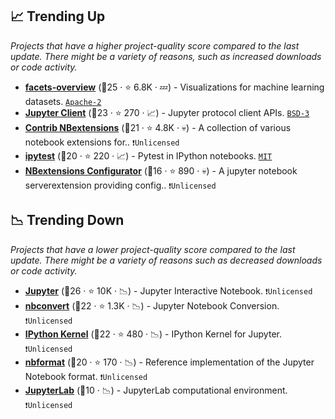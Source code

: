 ## 📈 Trending Up

_Projects that have a higher project-quality score compared to the last update. There might be a variety of reasons, such as increased downloads or code activity._

- <b><a href="https://github.com/PAIR-code/facets">facets-overview</a></b> (🥈25 ·  ⭐ 6.8K · 💤) - Visualizations for machine learning datasets. <code><a href="http://bit.ly/3nYMfla">Apache-2</a></code>
- <b><a href="https://github.com/jupyter/jupyter_client">Jupyter Client</a></b> (🥈23 ·  ⭐ 270 · 📈) - Jupyter protocol client APIs. <code><a href="http://bit.ly/3aKzpTv">BSD-3</a></code>
- <b><a href="https://github.com/ipython-contrib/jupyter_contrib_nbextensions">Contrib NBextensions</a></b> (🥇21 ·  ⭐ 4.8K · 💀) - A collection of various notebook extensions for.. <code>❗Unlicensed</code>
- <b><a href="https://github.com/chmp/ipytest">ipytest</a></b> (🥈20 ·  ⭐ 220 · 📈) - Pytest in IPython notebooks. <code><a href="http://bit.ly/34MBwT8">MIT</a></code>
- <b><a href="https://github.com/Jupyter-contrib/jupyter_nbextensions_configurator">NBextensions Configurator</a></b> (🥉16 ·  ⭐ 890 · 💀) - A jupyter notebook serverextension providing config.. <code>❗Unlicensed</code>

## 📉 Trending Down

_Projects that have a lower project-quality score compared to the last update. There might be a variety of reasons such as decreased downloads or code activity._

- <b><a href="https://github.com/jupyter/notebook">Jupyter</a></b> (🥇26 ·  ⭐ 10K · 📉) - Jupyter Interactive Notebook. <code>❗Unlicensed</code>
- <b><a href="https://github.com/jupyter/nbconvert">nbconvert</a></b> (🥈22 ·  ⭐ 1.3K · 📉) - Jupyter Notebook Conversion. <code>❗Unlicensed</code>
- <b><a href="https://github.com/ipython/ipykernel">IPython Kernel</a></b> (🥇22 ·  ⭐ 480 · 📉) - IPython Kernel for Jupyter. <code>❗Unlicensed</code>
- <b><a href="https://github.com/jupyter/nbformat">nbformat</a></b> (🥈20 ·  ⭐ 170 · 📉) - Reference implementation of the Jupyter Notebook format. <code>❗Unlicensed</code>
- <b><a href="{}">JupyterLab</a></b> (🥉10 · 📉) - JupyterLab computational environment. <code>❗Unlicensed</code>

